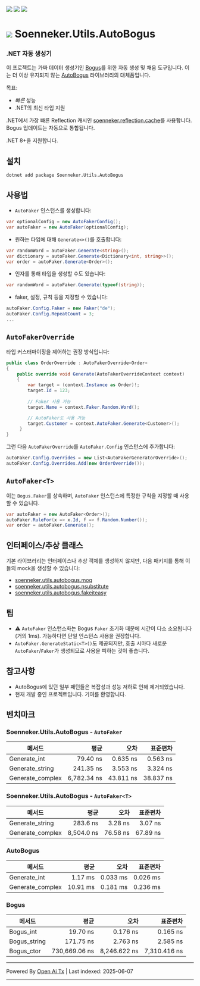 [![](https://img.shields.io/nuget/v/soenneker.utils.autobogus.svg?style=for-the-badge)](https://www.nuget.org/packages/soenneker.utils.autobogus/)
[![](https://img.shields.io/github/actions/workflow/status/soenneker/soenneker.utils.autobogus/publish-package.yml?style=for-the-badge)](https://github.com/soenneker/soenneker.utils.autobogus/actions/workflows/publish-package.yml)
[![](https://img.shields.io/nuget/dt/soenneker.utils.autobogus.svg?style=for-the-badge)](https://www.nuget.org/packages/soenneker.utils.autobogus/)

# ![](https://user-images.githubusercontent.com/4441470/224455560-91ed3ee7-f510-4041-a8d2-3fc093025112.png) Soenneker.Utils.AutoBogus
### .NET 자동 생성기

이 프로젝트는 가짜 데이터 생성기인 [Bogus](https://github.com/bchavez/Bogus)를 위한 자동 생성 및 채움 도구입니다. 이는 더 이상 유지되지 않는 [AutoBogus](https://github.com/nickdodd79/AutoBogus) 라이브러리의 대체품입니다.

목표:
- *빠른* 성능
- .NET의 최신 타입 지원

.NET에서 가장 빠른 Reflection 캐시인 [soenneker.reflection.cache](https://github.com/soenneker/soenneker.reflection.cache)를 사용합니다. Bogus 업데이트는 자동으로 통합됩니다.

.NET 8+을 지원합니다.

## 설치

```
dotnet add package Soenneker.Utils.AutoBogus
```

## 사용법

- `AutoFaker` 인스턴스를 생성합니다:
```csharp
var optionalConfig = new AutoFakerConfig();
var autoFaker = new AutoFaker(optionalConfig);
```

- 원하는 타입에 대해 `Generate<>()`를 호출합니다:

```csharp
var randomWord = autoFaker.Generate<string>();
var dictionary = autoFaker.Generate<Dictionary<int, string>>();
var order = autoFaker.Generate<Order>();
```

- 인자를 통해 타입을 생성할 수도 있습니다:

```csharp
var randomWord = autoFaker.Generate(typeof(string));
```

- faker, 설정, 규칙 등을 지정할 수 있습니다:

```csharp
autoFaker.Config.Faker = new Faker("de");
autoFaker.Config.RepeatCount = 3;
...
```

## `AutoFakerOverride`

타입 커스터마이징을 제어하는 권장 방식입니다:

```csharp
public class OrderOverride : AutoFakerOverride<Order>
{
    public override void Generate(AutoFakerOverrideContext context)
    {
        var target = (context.Instance as Order)!;
        target.Id = 123;
        
        // Faker 사용 가능
        target.Name = context.Faker.Random.Word();

        // AutoFaker도 사용 가능
        target.Customer = context.AutoFaker.Generate<Customer>();
     }
}
```

그런 다음 `AutoFakerOverride`를 `AutoFaker.Config` 인스턴스에 추가합니다:

```csharp
autoFaker.Config.Overrides = new List<AutoFakerGeneratorOverride>();
autoFaker.Config.Overrides.Add(new OrderOverride());
```

## `AutoFaker<T>`

이는 `Bogus.Faker`를 상속하며, `AutoFaker` 인스턴스에 특정한 규칙을 지정할 때 사용할 수 있습니다.

```csharp
var autoFaker = new AutoFaker<Order>();
autoFaker.RuleFor(x => x.Id, f => f.Random.Number());
var order = autoFaker.Generate();
```

## 인터페이스/추상 클래스

기본 라이브러리는 인터페이스나 추상 객체를 생성하지 않지만, 다음 패키지를 통해 이들의 mock을 생성할 수 있습니다:

- [soenneker.utils.autobogus.moq](https://github.com/soenneker/soenneker.utils.autobogus.moq)
- [soenneker.utils.autobogus.nsubstitute](https://github.com/soenneker/soenneker.utils.autobogus.nsubstitute)
- [soenneker.utils.autobogus.fakeiteasy](https://github.com/soenneker/soenneker.utils.autobogus.fakeiteasy)

## 팁
- ⚠️ `AutoFaker` 인스턴스화는 Bogus `Faker` 초기화 때문에 시간이 다소 소요됩니다(거의 1ms). 가능하다면 단일 인스턴스 사용을 권장합니다.
- `AutoFaker.GenerateStatic<T>()`도 제공되지만, 호출 시마다 새로운 `AutoFaker`/`Faker`가 생성되므로 사용을 피하는 것이 좋습니다.

## 참고사항
- AutoBogus에 있던 일부 패턴들은 복잡성과 성능 저하로 인해 제거되었습니다.
- 현재 개발 중인 프로젝트입니다. 기여를 환영합니다.

## 벤치마크

### Soenneker.Utils.AutoBogus - `AutoFaker`

| 메서드           | 평균        | 오차     | 표준편차    |
|----------------- |------------:|----------:|----------:|
| Generate_int     |    79.40 ns |  0.635 ns |  0.563 ns |
| Generate_string  |   241.35 ns |  3.553 ns |  3.324 ns |
| Generate_complex | 6,782.34 ns | 43.811 ns | 38.837 ns |

### Soenneker.Utils.AutoBogus - `AutoFaker<T>`

| 메서드           | 평균       | 오차    | 표준편차   |
|----------------- |-----------:|---------:|---------:|
| Generate_string  |   283.6 ns |  3.28 ns |  3.07 ns |
| Generate_complex | 8,504.0 ns | 76.58 ns | 67.89 ns |

### AutoBogus

| 메서드           | 평균      | 오차    | 표준편차   |
|----------------- |----------:|---------:|---------:|
| Generate_int     |   1.17 ms | 0.033 ms | 0.026 ms |
| Generate_complex |  10.91 ms | 0.181 ms | 0.236 ms |

### Bogus

| 메서드       | 평균          | 오차        | 표준편차       |
|------------- |--------------:|-------------:|-------------:|
| Bogus_int    |      19.70 ns |     0.176 ns |     0.165 ns |
| Bogus_string |     171.75 ns |     2.763 ns |     2.585 ns |
| Bogus_ctor   | 730,669.06 ns | 8,246.622 ns | 7,310.416 ns |


---

Powered By [Open Ai Tx](https://github.com/OpenAiTx/OpenAiTx) | Last indexed: 2025-06-07

---